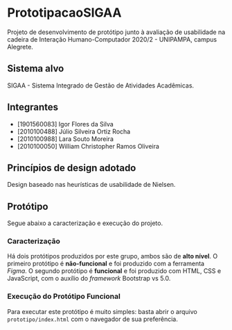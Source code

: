 # PrototipacaoSIGAA
Projeto de desenvolvimento de protótipo junto à avaliação de usabilidade na cadeira de Interação Humano-Computador 2020/2 - UNIPAMPA, campus Alegrete.

## Sistema alvo
SIGAA - Sistema Integrado de Gestão de Atividades Acadêmicas.

## Integrantes
* [1901560083] Igor Flores da Silva
* [2010100488] Júlio Silveira Ortiz Rocha
* [2010100988] Lara Souto Moreira
* [2010100050] William Christopher Ramos Oliveira

## Princípios de design adotado
Design baseado nas heurísticas de usabilidade de Nielsen.

## Protótipo
Segue abaixo a caracterização e execução do projeto.
### Caracterização
Há dois protótipos produzidos por este grupo, ambos são de **alto nível**.
O primeiro protótipo é **não-funcional** e foi produzido com a ferramenta *Figma*.
O segundo protótipo é **funcional** e foi produzido com HTML, CSS e JavaScript, com o auxílio do *framework* Bootstrap vs 5.0.
### Execução do Protótipo Funcional
Para executar este protótipo é muito simples: basta abrir o arquivo `prototipo/index.html`  com o navegador de sua preferência.
